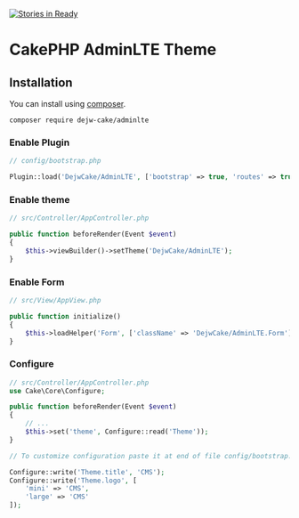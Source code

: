 [![Stories in Ready](https://badge.waffle.io/maiconpinto/cakephp-adminlte-theme.png?label=ready&title=Ready)](https://waffle.io/maiconpinto/cakephp-adminlte-theme)
# CakePHP AdminLTE Theme

## Installation

You can install using [composer](http://getcomposer.org).

```
composer require dejw-cake/adminlte
```

### Enable Plugin

```php
// config/bootstrap.php

Plugin::load('DejwCake/AdminLTE', ['bootstrap' => true, 'routes' => true]);
```

### Enable theme

```php
// src/Controller/AppController.php

public function beforeRender(Event $event)
{
    $this->viewBuilder()->setTheme('DejwCake/AdminLTE');
}
```

### Enable Form

```php
// src/View/AppView.php

public function initialize()
{
    $this->loadHelper('Form', ['className' => 'DejwCake/AdminLTE.Form']);
}
```

### Configure

```php
// src/Controller/AppController.php
use Cake\Core\Configure;

public function beforeRender(Event $event)
{
    // ...
    $this->set('theme', Configure::read('Theme'));
}
```

```php
// To customize configuration paste it at end of file config/bootstrap.php

Configure::write('Theme.title', 'CMS');
Configure::write('Theme.logo', [
    'mini' => 'CMS',
    'large' => 'CMS'
]);
```
